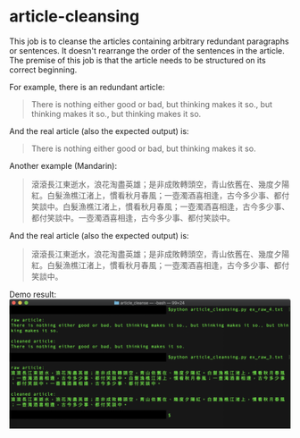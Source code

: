 # article-cleansing
This job is to cleanse the articles containing arbitrary redundant paragraphs or sentences. It doesn't rearrange the order of the sentences in the article. The premise of this job is that the article needs to be structured on its correct beginning.

For example, there is an redundant article:
>There is nothing either good or bad, but thinking makes it so., but thinking makes it so., but thinking makes it so.

And the real article (also the expected output) is:
>There is nothing either good or bad, but thinking makes it so.

Another example (Mandarin):
>滾滾長江東逝水，浪花淘盡英雄；是非成敗轉頭空，青山依舊在、幾度夕陽紅。白髮漁樵江渚上，慣看秋月春風；一壺濁酒喜相逢，古今多少事、都付笑談中。白髮漁樵江渚上，慣看秋月春風；一壺濁酒喜相逢，古今多少事、都付笑談中。一壺濁酒喜相逢，古今多少事、都付笑談中。

And the real article (also the expected output) is:
>滾滾長江東逝水，浪花淘盡英雄；是非成敗轉頭空，青山依舊在、幾度夕陽紅。白髮漁樵江渚上，慣看秋月春風；一壺濁酒喜相逢，古今多少事、都付笑談中。

Demo result:
![Demo screenshot](images/article_cleansing_demo.png)
